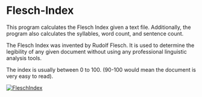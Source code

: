 # Flesch-Index
This program calculates the Flesch Index given a text file. Additionally, the program also calculates the syllables, word count, and sentence count.

The Flesch Index was invented by Rudolf Flesch. It is used to determine the legibility of any given document without using any professional linguistic analysis tools.

The index is usually between 0 to 100. (90-100 would mean the document is very easy to read).

<a href="https://media.giphy.com/media/KZSu85dIjmaYL8z6RG/giphy.gif"><img src="https://media.giphy.com/media/KZSu85dIjmaYL8z6RG/giphy.gif" title="FleschIndex"/></a>
